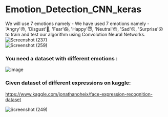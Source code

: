# Emotion_Detection_CNN_keras
We will use 7 emotions namely - We have used 7 emotions namely - 'Angry'😠, 'Disgust'🤢, 'Fear'😱, 'Happy'😇, 'Neutral'😐, 'Sad'☹️, 'Surprise'😲 to train and test our algorithm using Convolution Neural Networks.
![Screenshot (237)](https://user-images.githubusercontent.com/56837137/129614646-5261538f-e67e-45ef-969d-91cce64fc103.png)
<br>![Screenshot (259)](https://user-images.githubusercontent.com/56837137/131206178-8d1ab437-6f7e-42e9-a030-7270a5b8167f.png)
<br>

### You need a dataset with different emotions :
![image](https://user-images.githubusercontent.com/56837137/131181675-9a6502e6-9b94-4417-b9fc-453b8117ed03.png)
<br>

### Given dataset of different expressions on kaggle:
https://www.kaggle.com/jonathanoheix/face-expression-recognition-dataset

![Screenshot (249)](https://user-images.githubusercontent.com/56837137/130905699-4461f2d1-6471-43b6-bef6-eac13b8b1d34.png)
<br>



